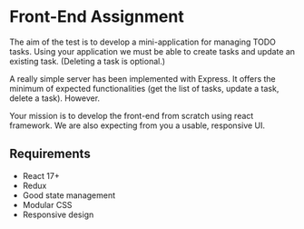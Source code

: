 # Front-End Assignment

The aim of the test is to develop a mini-application for managing TODO tasks. 
Using your application we must be able to create tasks and update an existing task. (Deleting a task is optional.)

A really simple server has been implemented with Express. It offers the minimum of expected functionalities 
(get the list of tasks, update a task, delete a task). However.

Your mission is to develop the front-end from scratch using react framework. We are also expecting from you a usable, responsive UI.

## Requirements

* React 17+
* Redux
* Good state management
* Modular CSS
* Responsive design
